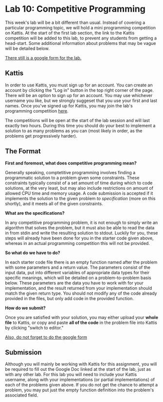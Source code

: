 # Lab 10: Competitive Programming

This week's lab will be a bit different than usual. Instead of covering a particular programming topic, we will hold a mini programming competition on Kattis. At the start of the first lab section, the link to the Kattis competition will be added to this lab, to prevent any students from getting a head-start. Some additional information about problems that may be vague will be detailed below.

[There still is a google form for the lab.](https://goo.gl/forms/xFww0uoxlLswh4Kp1)

## Kattis

In order to use Kattis, you must sign up for an account. You can create an account by clicking the "Log in" button in the top right corner of the page. There will be an option to sign up for an account. You may use whichever username you like, but we strongly suggeset that you use your first and last names. Once you've signed up for Kattis, you may join the lab's programming competition [here](https://open.kattis.com/contests/ysto7k).

The competitions will be open at the start of the lab session and will last exactly two hours. During this time you should do your best to implement a solution to as many problems as you can (most likely in order, as the problems get progressively harder).

## The Format

**First and foremost, what does competitive programming mean?**

Generally speaking, comptetitive programming involves finding a programmatic solution to a problem given some constraints. These constraints typically consist of a set amount of time during which to code solutions, at the very least, but may also include restrictions on amount of allowed CPU time and memory usage. A code submission is accepted if it implements the solution to the given problem *to specification* (more on this shortly), and it meets all of the given constraints.

**What are the specifications?**

In any competitive programming problem, it is not enough to simply write an algorithm that solves the problem, but it must also be able to read the data in from stdin and write the resulting solution to stdout. Luckily for you, these steps will already have been done for you in the starter code given above, whereas in an actual programming competition this will not be provided.

**So what do we have to do?**

In each starter code file there is an empty function named after the problem with some parameters and a return value. The parameters consist of the input data, put into different variables of appropriate data types for their specific meanings, which will be detailed on a problem-to-problem basis below. These parameters are the data you have to work with for your implementation, and the result returned from your implementation should match the given return type. You should not modify any of the code already provided in the files, but only add code in the provided function.

**How do we submit?**

Once you are satisfied with your solution, you may either upload your **whole file** to Kattis, or copy and paste **all of the code** in the problem file into Kattis by clicking "switch to editor." 

[Also, do not forget to do the google form](https://goo.gl/forms/xFww0uoxlLswh4Kp1)

## Submission

Although you will mainly be working with Kattis for this assignment, you will be required to fill out the Google Doc linked at the start of the lab, just as with any other lab. For this lab you will need to include your Kattis username, along with your implementations (or partial implementations) of each of the problems given above. If you do not get the chance to attempt a problem, you may put just the empty function definition into the problem's associated field.
